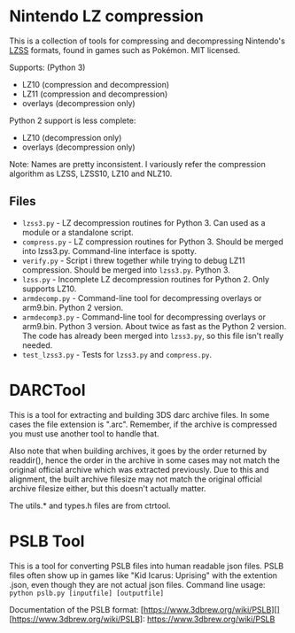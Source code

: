 Nintendo LZ compression
=======================

This is a collection of tools for compressing and decompressing Nintendo's [LZSS][] formats, found in games such as Pokémon. MIT licensed.

[LZSS]: http://en.wikipedia.org/wiki/Lempel%E2%80%93Ziv%E2%80%93Storer%E2%80%93Szymanski

Supports: (Python 3)

* LZ10 (compression and decompression)
* LZ11 (compression and decompression)
* overlays (decompression only)

Python 2 support is less complete:

* LZ10 (decompression only)
* overlays (decompression only)


Note: Names are pretty inconsistent. I variously refer the compression algorithm as LZSS, LZSS10, LZ10 and NLZ10.

Files
-----

* `lzss3.py` - LZ decompression routines for Python 3. Can used as a module or a standalone script.
* `compress.py` - LZ compression routines for Python 3. Should be merged into lzss3.py. Command-line interface is spotty.
* `verify.py` - Script i threw together while trying to debug LZ11 compression. Should be merged into `lzss3.py`. Python 3.
* `lzss.py` - Incomplete LZ decompression routines for Python 2. Only supports LZ10.
* `armdecomp.py` - Command-line tool for decompressing overlays or arm9.bin. Python 2 version.
* `armdecomp3.py` - Command-line tool for decompressing overlays or arm9.bin. Python 3 version. About twice as fast as the Python 2 version. The code has already been merged into `lzss3.py`, so this file isn't really needed.
* `test_lzss3.py` - Tests for `lzss3.py` and `compress.py`.

DARCTool
========
This is a tool for extracting and building 3DS darc archive files. In some cases the file extension is ".arc". Remember, if the archive is compressed you must use another tool to handle that.  

Also note that when building archives, it goes by the order returned by readdir(), hence the order in the archive in some cases may not match the original official archive which was extracted previously. Due to this and alignment, the built archive filesize may not match the original official archive filesize either, but this doesn't actually matter.  

The utils.* and types.h files are from ctrtool.

PSLB Tool
=========
This is a tool for converting PSLB files into human readable json files. PSLB files often show up in games like "Kid Icarus: Uprising" with the extention .json, even though they are not actual json files.
Command line usage:
`python pslb.py [inputfile] [outputfile]`

Documentation of the PSLB format: [https://www.3dbrew.org/wiki/PSLB][]
[https://www.3dbrew.org/wiki/PSLB]: https://www.3dbrew.org/wiki/PSLB
